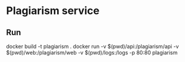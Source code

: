 # Plagiarism service


## Run
docker build -t plagiarism .
docker run -v $(pwd)/api:/plagiarism/api -v $(pwd)/web:/plagiarism/web -v $(pwd)/logs:/logs -p 80:80 plagiarism